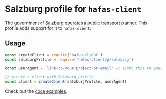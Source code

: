 # Salzburg profile for `hafas-client`

The government of [Salzburg](https://en.wikipedia.org/wiki/Salzburg) operates a [public transport planner](https://verkehrsauskunft.salzburg.gv.at). This profile adds support for it to `hafas-client`.

## Usage

```js
const createClient = require('hafas-client')
const salzburgProfile = require('hafas-client/p/salzburg')

const userAgent = 'link-to-your-project-or-email' // adapt this to your project!

// create a client with Salzburg profile
const client = createClient(salzburgProfile, userAgent)
```

Check out the [code examples](example.js).
